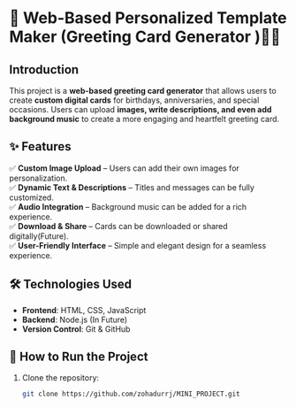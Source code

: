 # 🎉 Web-Based Personalized Template Maker (Greeting Card Generator )🎨🎵  

## Introduction  
This project is a **web-based greeting card generator** that allows users to create **custom digital cards** for birthdays, anniversaries, and special occasions. Users can upload **images, write descriptions, and even add background music** to create a more engaging and heartfelt greeting card.

## ✨ Features  
✅ **Custom Image Upload** – Users can add their own images for personalization.  
✅ **Dynamic Text & Descriptions** – Titles and messages can be fully customized.  
✅ **Audio Integration** – Background music can be added for a rich experience.  
✅ **Download & Share** – Cards can be downloaded or shared digitally(Future).  
✅ **User-Friendly Interface** – Simple and elegant design for a seamless experience.  

## 🛠️ Technologies Used  
- **Frontend**: HTML, CSS, JavaScript  
- **Backend**: Node.js (In Future)  
- **Version Control**: Git & GitHub  

## 📌 How to Run the Project  
1. Clone the repository:  
   ```sh
   git clone https://github.com/zohadurrj/MINI_PROJECT.git
